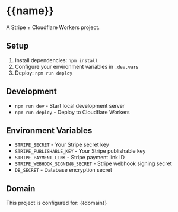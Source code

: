 # {{name}}

A Stripe + Cloudflare Workers project.

## Setup

1. Install dependencies: `npm install`
2. Configure your environment variables in `.dev.vars`
3. Deploy: `npm run deploy`

## Development

- `npm run dev` - Start local development server
- `npm run deploy` - Deploy to Cloudflare Workers

## Environment Variables

- `STRIPE_SECRET` - Your Stripe secret key
- `STRIPE_PUBLISHABLE_KEY` - Your Stripe publishable key
- `STRIPE_PAYMENT_LINK` - Stripe payment link ID
- `STRIPE_WEBHOOK_SIGNING_SECRET` - Stripe webhook signing secret
- `DB_SECRET` - Database encryption secret

## Domain

This project is configured for: {{domain}}